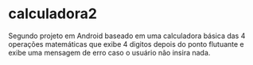 # calculadora2
Segundo projeto em Android baseado em uma calculadora básica das 4 operações matemáticas que exibe 4 digitos depois do ponto flutuante e exibe uma mensagem de erro caso o usuário não insira nada.
